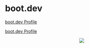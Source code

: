 # boot.dev

[boot.dev Profile](https://www.boot.dev/u/su_haas)

<a href="https://www.boot.dev/u/su_haas" target="_blank">boot.dev Profile</a>

<p align="center">
  <img src="https://api.boot.dev/v1/users/public/075a6f9b-ffa7-4043-8b98-fd1d6f83ec78/thumbnail" >
</p>
